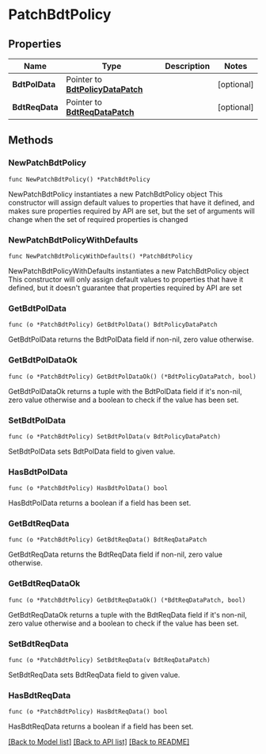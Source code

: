 # PatchBdtPolicy

## Properties

Name | Type | Description | Notes
------------ | ------------- | ------------- | -------------
**BdtPolData** | Pointer to [**BdtPolicyDataPatch**](BdtPolicyDataPatch.md) |  | [optional] 
**BdtReqData** | Pointer to [**BdtReqDataPatch**](BdtReqDataPatch.md) |  | [optional] 

## Methods

### NewPatchBdtPolicy

`func NewPatchBdtPolicy() *PatchBdtPolicy`

NewPatchBdtPolicy instantiates a new PatchBdtPolicy object
This constructor will assign default values to properties that have it defined,
and makes sure properties required by API are set, but the set of arguments
will change when the set of required properties is changed

### NewPatchBdtPolicyWithDefaults

`func NewPatchBdtPolicyWithDefaults() *PatchBdtPolicy`

NewPatchBdtPolicyWithDefaults instantiates a new PatchBdtPolicy object
This constructor will only assign default values to properties that have it defined,
but it doesn't guarantee that properties required by API are set

### GetBdtPolData

`func (o *PatchBdtPolicy) GetBdtPolData() BdtPolicyDataPatch`

GetBdtPolData returns the BdtPolData field if non-nil, zero value otherwise.

### GetBdtPolDataOk

`func (o *PatchBdtPolicy) GetBdtPolDataOk() (*BdtPolicyDataPatch, bool)`

GetBdtPolDataOk returns a tuple with the BdtPolData field if it's non-nil, zero value otherwise
and a boolean to check if the value has been set.

### SetBdtPolData

`func (o *PatchBdtPolicy) SetBdtPolData(v BdtPolicyDataPatch)`

SetBdtPolData sets BdtPolData field to given value.

### HasBdtPolData

`func (o *PatchBdtPolicy) HasBdtPolData() bool`

HasBdtPolData returns a boolean if a field has been set.

### GetBdtReqData

`func (o *PatchBdtPolicy) GetBdtReqData() BdtReqDataPatch`

GetBdtReqData returns the BdtReqData field if non-nil, zero value otherwise.

### GetBdtReqDataOk

`func (o *PatchBdtPolicy) GetBdtReqDataOk() (*BdtReqDataPatch, bool)`

GetBdtReqDataOk returns a tuple with the BdtReqData field if it's non-nil, zero value otherwise
and a boolean to check if the value has been set.

### SetBdtReqData

`func (o *PatchBdtPolicy) SetBdtReqData(v BdtReqDataPatch)`

SetBdtReqData sets BdtReqData field to given value.

### HasBdtReqData

`func (o *PatchBdtPolicy) HasBdtReqData() bool`

HasBdtReqData returns a boolean if a field has been set.


[[Back to Model list]](../README.md#documentation-for-models) [[Back to API list]](../README.md#documentation-for-api-endpoints) [[Back to README]](../README.md)


